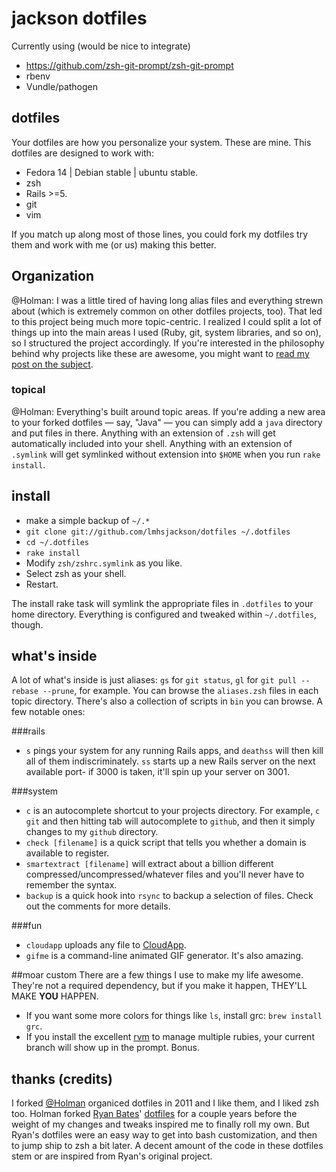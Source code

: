 # jackson dotfiles

Currently using (would be nice to integrate)
- https://github.com/zsh-git-prompt/zsh-git-prompt
- rbenv
- Vundle/pathogen

## dotfiles

Your dotfiles are how you personalize your system. These are mine.
This dotfiles are designed to work with:
* Fedora 14 | Debian stable | ubuntu stable.
* zsh
* Rails >=5.
* git
* vim

If you match up along most of those lines, you could fork my dotfiles try them
and work with me (or us) making this better.

## Organization

@Holman: I was a little tired of having long alias files and everything strewn
about (which is extremely common on other dotfiles projects, too). That led to
this project being much more topic-centric. I realized I could split a lot of
things up into the main areas I used (Ruby, git, system libraries, and so on),
so I structured the project accordingly.
If you're interested in the philosophy behind why projects like these are
awesome, you might want to [read my post on the
subject](http://zachholman.com/2010/08/dotfiles-are-meant-to-be-forked/).

### topical

@Holman: Everything's built around topic areas. If you're adding a new area to
your forked dotfiles — say, "Java" — you can simply add a `java` directory and
put files in there. Anything with an extension of `.zsh` will get automatically
included into your shell. Anything with an extension of `.symlink` will get
symlinked without extension into `$HOME` when you run `rake install`.

## install

- make a simple backup of `~/.*`
- `git clone git://github.com/lmhsjackson/dotfiles ~/.dotfiles`
- `cd ~/.dotfiles`
- `rake install`
- Modify `zsh/zshrc.symlink` as you like.
- Select zsh as your shell.
- Restart.

The install rake task will symlink the appropriate files in `.dotfiles` to your
home directory. Everything is configured and tweaked within `~/.dotfiles`,
though.

## what's inside

A lot of what's inside is just aliases: `gs` for `git status`, `gl` for `git
pull --rebase --prune`, for example. You can browse the `aliases.zsh` files in
each topic directory. There's also a collection of scripts in `bin` you can
browse. A few notable ones:

###rails
- `s` pings your system for any running Rails apps, and `deathss` will then
  kill all of them indiscriminately. `ss` starts up a new Rails server on the
  next available port- if 3000 is taken, it'll spin up your server on 3001.

###system
- `c` is an autocomplete shortcut to your projects directory. For example, `c
  git` and then hitting tab will autocomplete to `github`, and then it simply
  changes to my `github` directory.
- `check [filename]` is a quick script that tells you whether a domain is
  available to register.
- `smartextract [filename]` will extract about a billion different
  compressed/uncompressed/whatever files and you'll never have to remember the
  syntax.
- `backup` is a quick hook into `rsync` to backup a selection of files. Check
  out the comments for more details.

###fun
- `cloudapp` uploads any file to [CloudApp](http://getcloudapp.com).
- `gifme` is a command-line animated GIF generator. It's also amazing.

##moar custom
There are a few things I use to make my life awesome. They're not a required
dependency, but if you make it happen, THEY'LL MAKE **YOU** HAPPEN.

- If you want some more colors for things like `ls`, install grc: `brew install
  grc`.
- If you install the excellent [rvm](http://rvm.beginrescueend.com) to manage
  multiple rubies, your current branch will show up in the prompt. Bonus.

## thanks (credits)

I forked [@Holman](http://github.com/holman) organiced dotfiles in 2011 and I like them, and I liked zsh too.
Holman forked [Ryan Bates](http://github.com/ryanb)' [dotfiles](http://github.com/ryanb/dotfiles) for a couple years before the
weight of my changes and tweaks inspired me to finally roll my own. But Ryan's
dotfiles were an easy way to get into bash customization, and then to jump ship
to zsh a bit later. A decent amount of the code in these dotfiles stem or are
inspired from Ryan's original project.

